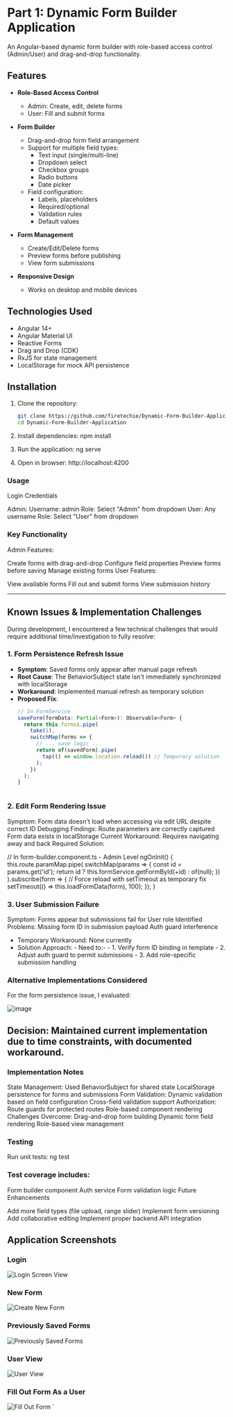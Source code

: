 # Part 1: Dynamic Form Builder Application

An Angular-based dynamic form builder with role-based access control (Admin/User) and drag-and-drop functionality.

## Features

- **Role-Based Access Control**
  - Admin: Create, edit, delete forms
  - User: Fill and submit forms

- **Form Builder**
  - Drag-and-drop form field arrangement
  - Support for multiple field types:
    - Text input (single/multi-line)
    - Dropdown select
    - Checkbox groups
    - Radio buttons
    - Date picker
  - Field configuration:
    - Labels, placeholders
    - Required/optional
    - Validation rules
    - Default values

- **Form Management**
  - Create/Edit/Delete forms
  - Preview forms before publishing
  - View form submissions

- **Responsive Design**
  - Works on desktop and mobile devices

## Technologies Used

- Angular 14+
- Angular Material UI
- Reactive Forms
- Drag and Drop (CDK)
- RxJS for state management
- LocalStorage for mock API persistence

## Installation

1. Clone the repository:
   ```bash
   git clone https://github.com/firetechie/Dynamic-Form-Builder-Application.git
   cd Dynamic-Form-Builder-Application

2. Install dependencies:
    npm install

3. Run the application:
    ng serve

4. Open in browser:
    http://localhost:4200



### Usage

Login Credentials

Admin:
Username: admin
Role: Select "Admin" from dropdown
User:
Any username
Role: Select "User" from dropdown


### Key Functionality

Admin Features:

Create forms with drag-and-drop
Configure field properties
Preview forms before saving
Manage existing forms
User Features:

View available forms
Fill out and submit forms
View submission history


----------------------------------------------------------------------------------------------------
## Known Issues & Implementation Challenges

During development, I encountered a few technical challenges that would require additional time/investigation to fully resolve:

### 1. Form Persistence Refresh Issue
- **Symptom**: Saved forms only appear after manual page refresh
- **Root Cause**: The BehaviorSubject state isn't immediately synchronized with localStorage
- **Workaround**: Implemented manual refresh as temporary solution
- **Proposed Fix**: 
  ```typescript
  // In FormService
  saveForm(formData: Partial<Form>): Observable<Form> {
    return this.forms$.pipe(
      take(1),
      switchMap(forms => {
        // ... save logic ...
        return of(savedForm).pipe(
          tap(() => window.location.reload()) // Temporary solution
        );
      })
    );
  }



### 2. Edit Form Rendering Issue

Symptom: Form data doesn't load when accessing via edit URL despite correct ID
Debugging Findings:
Route parameters are correctly captured
Form data exists in localStorage
Current Workaround: Requires navigating away and back
Required Solution:

// In form-builder.component.ts - Admin Level
ngOnInit() {
  this.route.paramMap.pipe(
    switchMap(params => {
      const id = params.get('id');
      return id ? this.formService.getFormById(+id) : of(null);
    })
  ).subscribe(form => {
    // Force reload with setTimeout as temporary fix
    setTimeout(() => this.loadFormData(form), 100);
  });
}



### 3. User Submission Failure

Symptom: Forms appear but submissions fail for User role
Identified Problems:
Missing form ID in submission payload
Auth guard interference

- Temporary Workaround: None currently
- Solution Approach:
      - Need to:-
      - 1. Verify form ID binding in template
      - 2. Adjust auth guard to permit submissions
      - 3. Add role-specific submission handling





### Alternative Implementations Considered

For the form persistence issue, I evaluated:

![image](https://github.com/user-attachments/assets/8247c9a7-3bf8-48e9-b7cc-b25b8dc54e65)


Decision: Maintained current implementation due to time constraints, with documented workaround.
----------------------------------------------------------------------------------------------------


### Implementation Notes

State Management:
Used BehaviorSubject for shared state
LocalStorage persistence for forms and submissions
Form Validation:
Dynamic validation based on field configuration
Cross-field validation support
Authorization:
Route guards for protected routes
Role-based component rendering
Challenges Overcome:
Drag-and-drop form building
Dynamic form field rendering
Role-based view management



### Testing

Run unit tests:
ng test



### Test coverage includes:

Form builder component
Auth service
Form validation logic
Future Enhancements

Add more field types (file upload, range slider)
Implement form versioning
Add collaborative editing
Implement proper backend API integration





## Application Screenshots

### Login
![Login Screen View](./Login_Screen.png)

### New Form 
![Create New Form](./Create_New_Form.png)

### Previously Saved Forms
![Previously Saved Forms](./Previously_Saved_Forms.png)

### User View
![User View](./User_View.png)

### Fill Out Form As a User
![Fill Out Form](./Fill_Out_Form_As_a_User.png)
`
